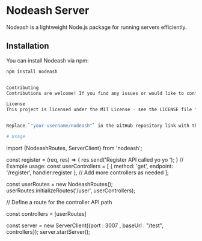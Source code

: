 # Nodeash Server

Nodeash is a lightweight Node.js package for running servers efficiently.

## Installation

You can install Nodeash via npm:

```bash
npm install nodeash


Contributing
Contributions are welcome! If you find any issues or would like to contribute to Nodeash, please feel free to open an issue or submit a pull request on the GitHub repository.

License
This project is licensed under the MIT License - see the LICENSE file for details.


Replace `"your-username/nodeash"` in the GitHub repository link with the actual repository link where your Nodeash package is hosted.

# Usage
```
import {NodeashRoutes, ServerClient} from 'nodeash';


const register = (req, res) => {
        res.send('Register API called yo yo ');
}
// Example usage:
const userControllers = [
    {
        method: 'get',
        endpoint: '/register',
        handler:register
    },
    // Add more controllers as needed
];

const userRoutes = new NodeashRoutes();
userRoutes.initializeRoutes('/user', userControllers);


// Define a route for the controller API path

const controllers  = [userRoutes]

const server = new ServerClient({port : 3007 , baseUrl : "/test", controllers});
server.startServer();
```
